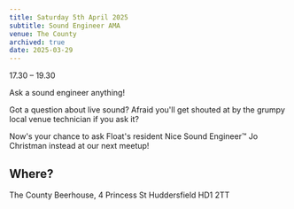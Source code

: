 ```yaml
---
title: Saturday 5th April 2025
subtitle: Sound Engineer AMA
venue: The County
archived: true
date: 2025-03-29
---
```


17.30 – 19.30

Ask a sound engineer anything!

Got a question about live sound? Afraid you'll get shouted at by the grumpy local venue technician if you ask it?

Now's your chance to ask Float's resident Nice Sound Engineer™ Jo Christman instead at our next meetup!

## Where?

The County Beerhouse,
4 Princess St
Huddersfield
HD1 2TT
